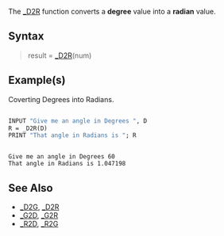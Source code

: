 The [_D2R](_D2R) function converts a **degree** value into a **radian** value. 

## Syntax

> result = [_D2R](_D2R)(num)

## Example(s)

Coverting Degrees into Radians.

```vb

INPUT "Give me an angle in Degrees ", D
R = _D2R(D)
PRINT "That angle in Radians is "; R

```

```text

Give me an angle in Degrees 60
That angle in Radians is 1.047198

```

## See Also

* [_D2G](_D2G), [_D2R](_D2R)
* [_G2D](_G2D), [_G2R](_G2R)
* [_R2D](_R2D), [_R2G](_R2G)
